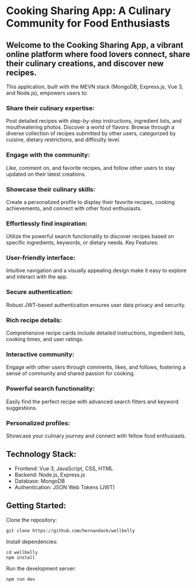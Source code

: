 # Cooking Sharing App: A Culinary Community for Food Enthusiasts
## Welcome to the Cooking Sharing App, a vibrant online platform where food lovers connect, share their culinary creations, and discover new recipes.

This application, built with the MEVN stack (MongoDB, Express.js, Vue 3, and Node.js), empowers users to:

### Share their culinary expertise: 
Post detailed recipes with step-by-step instructions, ingredient lists, and mouthwatering photos.
Discover a world of flavors: Browse through a diverse collection of recipes submitted by other users, categorized by cuisine, dietary restrictions, and difficulty level.

### Engage with the community: 
Like, comment on, and favorite recipes, and follow other users to stay updated on their latest creations.

### Showcase their culinary skills: 
Create a personalized profile to display their favorite recipes, cooking achievements, and connect with other food enthusiasts.

### Effortlessly find inspiration: 
Utilize the powerful search functionality to discover recipes based on specific ingredients, keywords, or dietary needs.
Key Features:

### User-friendly interface: 
Intuitive navigation and a visually appealing design make it easy to explore and interact with the app.
### Secure authentication: 
Robust JWT-based authentication ensures user data privacy and security.

### Rich recipe details: 
Comprehensive recipe cards include detailed instructions, ingredient lists, cooking times, and user ratings.

### Interactive community: 
Engage with other users through comments, likes, and follows, fostering a sense of community and shared passion for cooking.

### Powerful search functionality: 
Easily find the perfect recipe with advanced search filters and keyword suggestions.

### Personalized profiles: 
Showcase your culinary journey and connect with fellow food enthusiasts.


## Technology Stack:

- Frontend: Vue 3, JavaScript, CSS, HTML
- Backend: Node.js, Express.js
- Database: MongoDB
- Authentication: JSON Web Tokens (JWT)

## Getting Started:

Clone the repository:
```
git clone https://github.com/hernandack/wellbelly
```

Install dependencies:
```
cd wellbelly
npm install
```

Run the development server:
```
npm run dev
```
